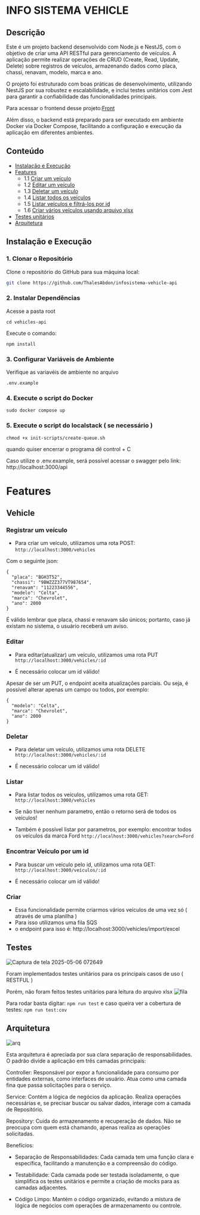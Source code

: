 # INFO SISTEMA VEHICLE

## Descrição

Este é um projeto backend desenvolvido com Node.js e NestJS, com o objetivo de criar uma API RESTful para gerenciamento de veículos. A aplicação permite realizar operações de CRUD (Create, Read, Update, Delete) sobre registros de veículos, armazenando dados como placa, chassi, renavam, modelo, marca e ano.

O projeto foi estruturado com boas práticas de desenvolvimento, utilizando NestJS por sua robustez e escalabilidade, e inclui testes unitários com Jest para garantir a confiabilidade das funcionalidades principais.

Para acessar o frontend desse projeto:[Front](https://github.com/ThalesAbdon/infosistema-vehicle-web) 

Além disso, o backend está preparado para ser executado em ambiente Docker via Docker Compose, facilitando a configuração e execução da aplicação em diferentes ambientes.


## Conteúdo
- [Instalação e Execução](#instalação-e-execução)
- [Features](#features)
    - 1.1 [Criar um veículo](#vehicle)
    - 1.2 [Editar um veículo](#editar)
    - 1.3 [Deletar um veículo](#deletar)
    - 1.4 [Listar todos os veículos](#listar)
    - 1.5 [Listar veículos e filtrá-los por id](#listar)
    - 1.6 [Criar vários veículos usando arquivo xlsx](#criar)
- [Testes unitários](#testes)
- [Arquitetura](#arquitetura)

## Instalação e Execução
 
### 1. Clonar o Repositório

Clone o repositório do GitHub para sua máquina local:

```bash
git clone https://github.com/ThalesAbdon/infosistema-vehicle-api
```

### 2. Instalar Dependências
Acesse a pasta root
```
cd vehicles-api
```
Execute o comando:
```
npm install
```
### 3. Configurar Variáveis de Ambiente
Verifique as variavéis de ambiente no arquivo
```
.env.example
```
### 4. Execute o script do Docker
```
sudo docker compose up
```

### 5. Execute o script do localstack ( se necessário )
```
chmod +x init-scripts/create-queue.sh
```
quando quiser encerrar o programa dê control + C 

Caso utilize o .env.example, será possível acessar o swagger pelo link: http://localhost:3000/api

# Features
## Vehicle  

### Registrar um veículo 

  - Para criar um veículo, utilizamos uma rota POST:
   ```http://localhost:3000/vehicles``` 
   
   Com o seguinte json:

    {
      "placa": "BGH3T52",
      "chassi": "9BWZZZ377VT987654",
      "renavam": "11223344556",
      "modelo": "Celta",
      "marca": "Chevrolet",
      "ano": 2000
    }
    
   É válido lembrar que placa, chassi e renavam são únicos; portanto, caso já existam no sistema, o usuário receberá um aviso.
### Editar
  - Para editar(atualizar) um veículo, utilizamos uma rota PUT
   ```http://localhost:3000/vehicles/:id``` 

  - É necessário colocar um id válido! 

   Apesar de ser um PUT, o endpoint aceita atualizações parciais. Ou seja, é possível alterar apenas um campo ou todos, por exemplo:

    {
      "modelo": "Celta",
      "marca": "Chevrolet",
      "ano": 2000
    }

### Deletar
  - Para deletar um veículo, utilizamos uma rota DELETE
   ```http://localhost:3000/vehicles/:id``` 
   
  - É necessário colocar um id válido! 

### Listar
  - Para listar todos os veículos, utilizamos uma rota GET:
   ```http://localhost:3000/vehicles``` 
   
  - Se não tiver nenhum parametro, então o retorno será de todos os veículos!

  - Também é possível listar por parametros, por exemplo: encontrar todos os veículos da marca Ford
     ```http://localhost:3000/vehicles?search=Ford``` 

### Encontrar Veículo por um id 
   - Para buscar um veículo pelo id, utilizamos uma rota GET:
   ```http://localhost:3000/veículos/:id``` 
   
  - É necessário colocar um id válido! 

### Criar
- Essa funcionalidade permite criarmos vários veículos de uma vez só ( através de uma planilha )
- Para isso utilizamos uma fila SQS
- o endpoint para isso é: http://localhost:3000/vehicles/import/excel

## Testes

![Captura de tela 2025-05-06 072649](https://github.com/user-attachments/assets/44bb6d82-07ad-4833-bf96-66338d0f67e3)

Foram implementados testes unitários para os principais casos de uso ( RESTFUL )

Porém, não foram feitos testes unitários para leitura do arquivo xlsx
![fila](https://github.com/user-attachments/assets/3b067b9e-7370-4054-93e8-e49e5fd7ec68)

Para rodar basta digitar:
   ```npm run test``` 
       e caso queira ver a cobertura de testes:
  ```npm run test:cov``` 


## Arquitetura
![arq](https://github.com/user-attachments/assets/eb4fce49-fb16-4b8a-89d4-450755d942a1)

Esta arquitetura é apreciada por sua clara separação de responsabilidades. O padrão divide a aplicação em três camadas principais:

Controller: Responsável por expor a funcionalidade para consumo por entidades externas, como interfaces de usuário. Atua como uma camada fina que passa solicitações para o serviço.

Service: Contém a lógica de negócios da aplicação. Realiza operações necessárias e, se precisar buscar ou salvar dados, interage com a camada de Repositório.

Repository: Cuida do armazenamento e recuperação de dados. Não se preocupa com quem está chamando, apenas realiza as operações solicitadas.

Benefícios:
 - Separação de Responsabilidades: Cada camada tem uma função clara e específica, facilitando a manutenção e a compreensão do código.
 
 - Testabilidade: Cada camada pode ser testada isoladamente, o que simplifica os testes unitários e permite a criação de mocks para as camadas adjacentes.

 - Código Limpo: Mantém o código organizado, evitando a mistura de lógica de negócios com operações de armazenamento ou controle.

